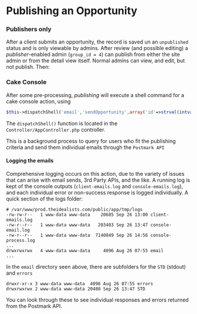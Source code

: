 # Publishing an Opportunity #  

### Publishers only ###
After a client submits an opportunity, the record is saved un an `unpublished` status and is only viewable by admins. After review (and possible editing) a _publisher_-enabled admin (`group_id = 4`) can publish from either the site admin or from the detail view itself. Normal admins can view, and edit, but not publish. Then:

### Cake Console ###  
After some pre-processing, _publishing_ will execute a shell command for a cake console action, using 
```php 
$this->dispatchShell('email','sendOpportunity',array('id'=>strval(intval($id))));`
```

The `dispatchShell()` function is located in the `Controller/AppController.php` controller.

This is a background process to query for users who fit the publishing criteria and send them individual emails through the `Postmark API`

#### Logging the emails ####
Comprehensive logging occurs on this action, due to the variety of issues that can arise with email sends, 3rd Party APIs, and the like. A running log is kept of the console outputs (`client-emails.log` and `console-emails.log`), and each individual error or non-success response is logged individually. A quick section of the logs folder:

	# /var/www/prod.theidealists.com/public/app/tmp/logs   
	-rw-rw-r--   1 www-data www-data    20685 Sep 26 13:00 client-emails.log  
	-rw-r--r--   1 www-data www-data   203403 Sep 26 13:47 console-email.log
	-rw-r--r--   1 www-data www-data  7140849 Sep 26 14:56 console-process.log
	...
	drwxrwxrwx   4 www-data www-data     4096 Aug 26 07:55 email
	...

In the `email` directory seen above, there are subfolders for the `STD` (stdout) and `errors`

	drwxr-xr-x 3 www-data www-data  4096 Aug 26 07:55 errors
	drwxrwxrwx 2 www-data www-data 20480 Sep 26 13:47 STD

You can look through these to see individual responses and errors returned from the Postmark API.


